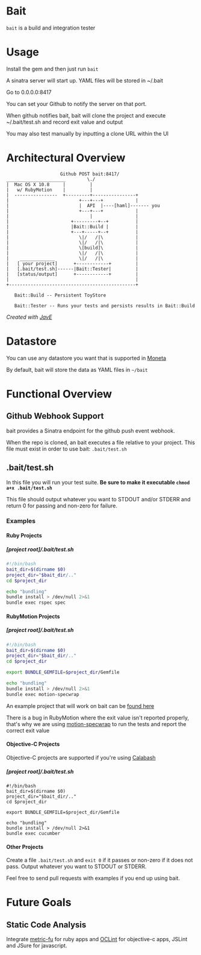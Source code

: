 Bait
====

`bait` is a build and integration tester

# Usage

Install the gem and then just run `bait`

A sinatra server will start up. YAML files will be stored in ~/.bait

Go to 0.0.0.0:8417

You can set your Github to notify the server on that port.

When github notifies bait, bait will clone the project and execute ~/.bait/test.sh and record exit value and output

You may also test manually by inputting a clone URL within the UI

# Architectural Overview

```
                    Github POST bait:8417/
______________________        \./
|  Mac OS X 10.8     |         |
|   w/ RubyMotion    |         |
|  ----------------  +---------+----------------+
|                          +---+---+            |
|                          |  API  |----[haml]------- you
|                          +---+---+            |
|                              |                |
|                       +---------+--+          |
|                       |Bait::Build |          |
|                       +---+-----+--+          |
|                          \|/   /|\            |
|                          \|/   /|\            |
|                          \[build]\            |
|                          \|/   /|\            |
|    _____________         \|/   /|\            |
|   [ your project]      +------------+         |
|   [.bait/test.sh]------|Bait::Tester|         |
|   [status/output]      +------------+         |
|                                               |
+-----------------------------------------------+

   Bait::Build -- Persistent ToyStore

   Bait::Tester -- Runs your tests and persists results in Bait::Build
```

*Created with [JavE](http://www.jave.de/)*

# Datastore

You can use any datastore you want that is supported in [Moneta](https://github.com/minad/moneta)

By default, bait will store the data as YAML files in `~/bait`

# Functional Overview

## Github Webhook Support

bait provides a Sinatra endpoint for the github push event webhook.

When the repo is cloned, an bait executes a file relative to your
project. This file must exist in order to use bait: `.bait/test.sh`

## .bait/test.sh

In this file you will run your test suite. **Be sure to make it
executable `chmod a+x .bait/test.sh`**

This file should output whatever you want to STDOUT and/or STDERR and
return 0 for passing and non-zero for failure.

### Examples

#### Ruby Projects

##### [project root]/.bait/test.sh
```bash
#!/bin/bash
bait_dir=$(dirname $0)
project_dir="$bait_dir/.."
cd $project_dir

echo "bundling"
bundle install > /dev/null 2>&1
bundle exec rspec spec
```

#### RubyMotion Projects

##### [project root]/.bait/test.sh
```bash
#!/bin/bash
bait_dir=$(dirname $0)
project_dir="$bait_dir/.."
cd $project_dir

export BUNDLE_GEMFILE=$project_dir/Gemfile

echo "bundling"
bundle install > /dev/null 2>&1
bundle exec motion-specwrap
```

An example project that will work on bait can be [found
here](https://github.com/keyvanfatehi/baitmotion)

There is a bug in RubyMotion where the exit value isn't reported
properly, that's why we are using
[motion-specwrap](https://github.com/mdks/motion-specwrap) to run the
tests and report the correct exit value

#### Objective-C Projects

Objective-C projects are supported if you're using [Calabash](http://calaba.sh)

##### [project root]/.bait/test.sh
```
#!/bin/bash
bait_dir=$(dirname $0)
project_dir="$bait_dir/.."
cd $project_dir

export BUNDLE_GEMFILE=$project_dir/Gemfile

echo "bundling"
bundle install > /dev/null 2>&1
bundle exec cucumber
```

#### Other Projects

Create a file `.bait/test.sh` and `exit 0` if it passes or non-zero if
it does not pass. Output whatever you want to STDOUT or STDERR.

Feel free to send pull requests with examples if you end up using bait.

# Future Goals

## Static Code Analysis

Integrate [metric-fu](http://metric-fu.rubyforge.org/) for ruby apps and [OCLint](http://oclint.org/) for objective-c apps, JSLint and JSure for javascript.
